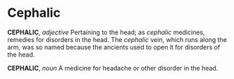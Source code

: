 # Cephalic

**CEPHALIC**, _adjective_ Pertaining to the head; as _cephalic_ medicines, remedies for disorders in the head. The _cephalic_ vein, which runs along the arm, was so named because the ancients used to open it for disorders of the head.

**CEPHALIC**, _noun_ A medicine for headache or other disorder in the head.